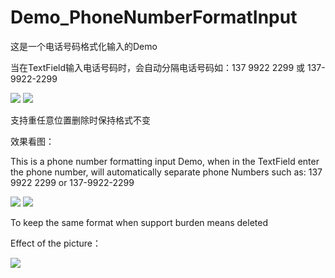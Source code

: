 # Demo_PhoneNumberFormatInput

这是一个电话号码格式化输入的Demo

当在TextField输入电话号码时，会自动分隔电话号码如：137 9922 2299 或 137-9922-2299

![](http://ww4.sinaimg.cn/large/7853084cgw1fa3cnqywemj20af0j60t8.jpg) ![](http://ww4.sinaimg.cn/large/7853084cgw1fa3cnqxvnnj20ag0j7mxt.jpg)

支持重任意位置删除时保持格式不变

效果看图：

This is a phone number formatting input Demo, when in the TextField enter the phone number, will automatically separate phone Numbers such as: 137 9922 2299 or 137-9922-2299

![](http://ww4.sinaimg.cn/large/7853084cgw1fa3cnqywemj20af0j60t8.jpg) ![](http://ww4.sinaimg.cn/large/7853084cgw1fa3cnqxvnnj20ag0j7mxt.jpg)

To keep the same format when support burden means deleted

Effect of the picture：

![](http://ww2.sinaimg.cn/large/7853084cgw1fa3cqnu8s2g207i0dc4qp.gif)

